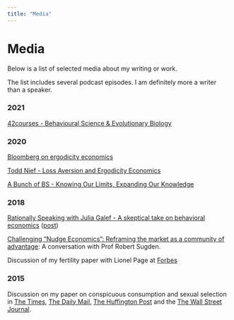 ```yaml
---
title: "Media"
---
```


# Media

Below is a list of selected media about my writing or work.

The list includes several podcast episodes. I am definitely more a writer than a speaker.

### 2021

[42courses - Behavioural Science & Evolutionary Biology](https://anchor.fm/42courses/episodes/Jason-Collins---Behavioural-Science--Evolutionary-Biology-epfoqs)

### 2020

[Bloomberg on ergodicity economics](https://www.bloomberg.com/news/articles/2020-12-11/everything-we-ve-learned-about-modern-economic-theory-is-wrong)

[Todd Nief - Loss Aversion and Ergodicity Economics](https://toddnief.com/jason-collins-interview/)

[A Bunch of BS - Knowing Our Limits, Expanding Our Knowledge](https://www.behaviorist.biz/bspodcast/jason-collins)

### 2018

[Rationally Speaking with Julia Galef - A skeptical take on behavioral economics](http://rationallyspeakingpodcast.org/219-a-skeptical-take-on-behavioral-economics-jason-collins/) ([post](/me-on-rationally-speaking-plus-some-additional-thoughts/))

[Challenging “Nudge Economics”: Reframing the market as a community of advantage](https://www.themintmagazine.com/challenging-nudge-economics-reframing-the-market-as-a-community-of-advantage): A conversation with Prof Robert Sugden.

Discussion of my fertility paper with Lionel Page at [Forbes](https://www.forbes.com/sites/ebauer/2018/11/08/will-fertility-rebound-new-study-says-yes)

### 2015

Discussion on my paper on conspicuous consumption and sexual selection in [The Times](http://www.thetimes.co.uk/tto/science/article4453305.ece), [The Daily Mail](http://www.dailymail.co.uk/sciencetech/article-3100584/Peacocking-males-splash-cash-impress-women-help-boost-economy-Study-finds-link-sexual-selection-economic-growth.html), [The Huffington Post](http://www.huffingtonpost.com/rob-brooks/sexual-signalling-powers-_b_1845337.html) and the [The Wall Street Journal](http://online.wsj.com/article/SB10001424127887323551004578116903873762428.html).